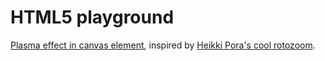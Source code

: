 # HTML5 playground

[Plasma effect in canvas
element](https://tkareine.github.io/html5_playground/canvas_plasma.html),
inspired by [Heikki Pora's cool
rotozoom](https://heikkipora.github.io/Web_Playground/rotozoom/).
